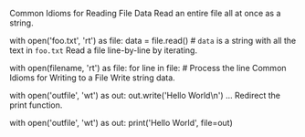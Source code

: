 Common Idioms for Reading File Data
Read an entire file all at once as a string.

with open('foo.txt', 'rt') as file:
    data = file.read()
    # `data` is a string with all the text in `foo.txt`
Read a file line-by-line by iterating.

with open(filename, 'rt') as file:
    for line in file:
        # Process the line
Common Idioms for Writing to a File
Write string data.

with open('outfile', 'wt') as out:
    out.write('Hello World\n')
    ...
Redirect the print function.

with open('outfile', 'wt') as out:
    print('Hello World', file=out)
